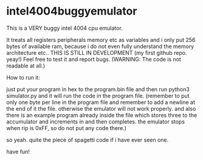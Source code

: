 # intel4004buggyemulator
This is a VERY buggy intel 4004 cpu emulator.

 It treats all registers peripherals memory etc as variables and i only put 256 bytes of available ram, because i do not even fully understand the memory architecture etc.. THIS IS STILL IN DEVELOPMENT (my first github repo. yeay!) Feel free to test it and report bugs. (WARNING: The code is not readable at all.)
 
 
 How to run it:
 
 just put your program in hex to the program.bin file and then run python3 simulator.py and it will run the code in the program file. (remember to put only one byte per
 line in the program file and remember to add a newline at the end of it the file. otherwise the emulator will not work properly. and also there is an example program
 already inside the file which stores three to the accumulator and increments in and then completes. the emulator stops when rip is 0xFF, so do not put any code there.)
 
 so yeah. quite the piece of spagetti code if i have ever seen one.
 
 have fun!

